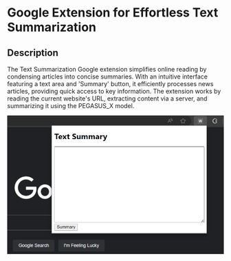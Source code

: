 # Google Extension for Effortless Text Summarization



## Description
The Text Summarization Google extension simplifies online reading by condensing articles into concise summaries. With an intuitive interface featuring a text area and 'Summary' button, it efficiently processes news articles, providing quick access to key information. The extension works by reading the current website's URL, extracting content via a server, and summarizing it using the PEGASUS_X model.

![Alt text](resources/web_summary.png)